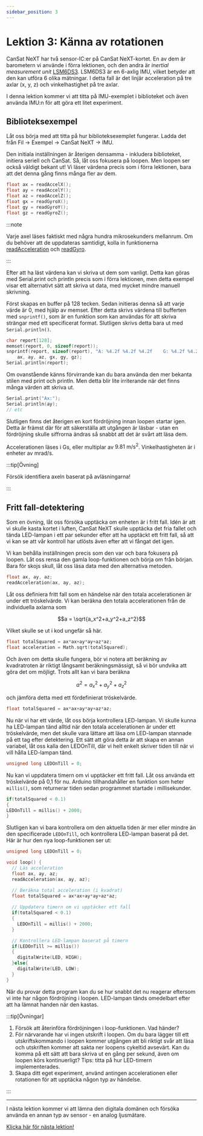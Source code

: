 ```yaml
---
sidebar_position: 3
---
```


# Lektion 3: Känna av rotationen

CanSat NeXT har två sensor-IC:er på CanSat NeXT-kortet. En av dem är barometern vi använde i förra lektionen, och den andra är _inertial measurement unit_ [LSM6DS3](./../CanSat-hardware/on_board_sensors#IMU). LSM6DS3 är en 6-axlig IMU, vilket betyder att den kan utföra 6 olika mätningar. I detta fall är det linjär acceleration på tre axlar (x, y, z) och vinkelhastighet på tre axlar.

I denna lektion kommer vi att titta på IMU-exemplet i biblioteket och även använda IMU:n för att göra ett litet experiment.

## Biblioteksexempel

Låt oss börja med att titta på hur biblioteksexemplet fungerar. Ladda det från Fil -> Exempel -> CanSat NeXT -> IMU.

Den initiala inställningen är återigen densamma - inkludera biblioteket, initiera seriell och CanSat. Så, låt oss fokusera på loopen. Men loopen ser också väldigt bekant ut! Vi läser värdena precis som i förra lektionen, bara att det denna gång finns många fler av dem.

```Cpp title="Läsa IMU-värden"
float ax = readAccelX();
float ay = readAccelY();
float az = readAccelZ();
float gx = readGyroX();
float gy = readGyroY();
float gz = readGyroZ();
```

:::note

Varje axel läses faktiskt med några hundra mikrosekunders mellanrum. Om du behöver att de uppdateras samtidigt, kolla in funktionerna [readAcceleration](./../CanSat-software/library_specification#readacceleration) och [readGyro](./../CanSat-software/library_specification#readgyro).

:::

Efter att ha läst värdena kan vi skriva ut dem som vanligt. Detta kan göras med Serial.print och println precis som i förra lektionen, men detta exempel visar ett alternativt sätt att skriva ut data, med mycket mindre manuell skrivning.

Först skapas en buffer på 128 tecken. Sedan initieras denna så att varje värde är 0, med hjälp av memset. Efter detta skrivs värdena till bufferten med `snprintf()`, som är en funktion som kan användas för att skriva strängar med ett specificerat format. Slutligen skrivs detta bara ut med `Serial.println()`.

```Cpp title="Snygg utskrift"
char report[128];
memset(report, 0, sizeof(report));
snprintf(report, sizeof(report), "A: %4.2f %4.2f %4.2f    G: %4.2f %4.2f %4.2f",
    ax, ay, az, gx, gy, gz);
Serial.println(report);
```

Om ovanstående känns förvirrande kan du bara använda den mer bekanta stilen med print och println. Men detta blir lite irriterande när det finns många värden att skriva ut.

```Cpp title="Vanlig utskrift"
Serial.print("Ax:");
Serial.println(ay);
// etc
```

Slutligen finns det återigen en kort fördröjning innan loopen startar igen. Detta är främst där för att säkerställa att utgången är läsbar - utan en fördröjning skulle siffrorna ändras så snabbt att det är svårt att läsa dem.

Accelerationen läses i Gs, eller multiplar av $9.81 \text{ m}/\text{s}^2$. Vinkelhastigheten är i enheter av $\text{mrad}/\text{s}$.

:::tip[Övning]

Försök identifiera axeln baserat på avläsningarna!

:::

## Fritt fall-detektering

Som en övning, låt oss försöka upptäcka om enheten är i fritt fall. Idén är att vi skulle kasta kortet i luften, CanSat NeXT skulle upptäcka det fria fallet och tända LED-lampan i ett par sekunder efter att ha upptäckt ett fritt fall, så att vi kan se att vår kontroll har utlösts även efter att vi fångat det igen.

Vi kan behålla inställningen precis som den var och bara fokusera på loopen. Låt oss rensa den gamla loop-funktionen och börja om från början. Bara för skojs skull, låt oss läsa data med den alternativa metoden.

```Cpp title="Läsa acceleration"
float ax, ay, az;
readAcceleration(ax, ay, az);
```

Låt oss definiera fritt fall som en händelse när den totala accelerationen är under ett tröskelvärde. Vi kan beräkna den totala accelerationen från de individuella axlarna som

$$a = \sqrt{a_x^2+a_y^2+a_z^2}$$

Vilket skulle se ut i kod ungefär så här.

```Cpp title="Beräkna total acceleration"
float totalSquared = ax*ax+ay*ay+az*az;
float acceleration = Math.sqrt(totalSquared);
```

Och även om detta skulle fungera, bör vi notera att beräkning av kvadratroten är riktigt långsamt beräkningsmässigt, så vi bör undvika att göra det om möjligt. Trots allt kan vi bara beräkna

$$a^2 = a_x^2+a_y^2+a_z^2$$

och jämföra detta med ett fördefinierat tröskelvärde.

```Cpp title="Beräkna total acceleration i kvadrat"
float totalSquared = ax*ax+ay*ay+az*az;
```

Nu när vi har ett värde, låt oss börja kontrollera LED-lampan. Vi skulle kunna ha LED-lampan tänd alltid när den totala accelerationen är under ett tröskelvärde, men det skulle vara lättare att läsa om LED-lampan stannade på ett tag efter detektering. Ett sätt att göra detta är att skapa en annan variabel, låt oss kalla den LEDOnTill, där vi helt enkelt skriver tiden till när vi vill hålla LED-lampan tänd.

```Cpp title="Timer-variabel"
unsigned long LEDOnTill = 0;
```

Nu kan vi uppdatera timern om vi upptäcker ett fritt fall. Låt oss använda ett tröskelvärde på 0,1 för nu. Arduino tillhandahåller en funktion som heter `millis()`, som returnerar tiden sedan programmet startade i millisekunder.

```Cpp title="Uppdatera timern"
if(totalSquared < 0.1)
{
LEDOnTill = millis() + 2000;
}
```

Slutligen kan vi bara kontrollera om den aktuella tiden är mer eller mindre än den specificerade `LEDOnTill`, och kontrollera LED-lampan baserat på det. Här är hur den nya loop-funktionen ser ut:

```Cpp title="Fritt fall-detekterande loop-funktion"
unsigned long LEDOnTill = 0;

void loop() {
  // Läs acceleration
  float ax, ay, az;
  readAcceleration(ax, ay, az);

  // Beräkna total acceleration (i kvadrat)
  float totalSquared = ax*ax+ay*ay+az*az;
  
  // Uppdatera timern om vi upptäcker ett fall
  if(totalSquared < 0.1)
  {
    LEDOnTill = millis() + 2000;
  }

  // Kontrollera LED-lampan baserat på timern
  if(LEDOnTill >= millis())
  {
    digitalWrite(LED, HIGH);
  }else{
    digitalWrite(LED, LOW);
  }
}
```

När du provar detta program kan du se hur snabbt det nu reagerar eftersom vi inte har någon fördröjning i loopen. LED-lampan tänds omedelbart efter att ha lämnat handen när den kastas.

:::tip[Övningar]

1. Försök att återinföra fördröjningen i loop-funktionen. Vad händer?
2. För närvarande har vi ingen utskrift i loopen. Om du bara lägger till ett utskriftskommando i loopen kommer utgången att bli riktigt svår att läsa och utskriften kommer att sakta ner loopens cykeltid avsevärt. Kan du komma på ett sätt att bara skriva ut en gång per sekund, även om loopen körs kontinuerligt? Tips: titta på hur LED-timern implementerades.
3. Skapa ditt eget experiment, använd antingen accelerationen eller rotationen för att upptäcka någon typ av händelse.

:::

---

I nästa lektion kommer vi att lämna den digitala domänen och försöka använda en annan typ av sensor - en analog ljusmätare.

[Klicka här för nästa lektion!](./lesson4)